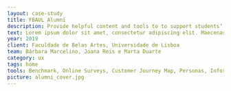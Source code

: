 ```yaml
---
layout: case-study
title: FBAUL Alumni
description: Provide helpful content and tools to to support students’ future and keep the academic community active. 
text: Lorem ipsum dolor sit amet, consectetur adipiscing elit. Maecenas in ante fringilla, hendrerit mi ut, tincidunt sem. Quisque feugiat elit eu nulla posuere tristique. Vivamus malesuada magna lorem, ac tempor turpis dignissim eu. Proin commodo neque id lacinia pretium. Sed a porttitor dolor. Class aptent taciti sociosqu ad litora torquent per conubia nostra, per inceptos himenaeos. Etiam eget purus leo. Aliquam mattis velit urna, non blandit dolor porta vitae. Nunc nec sapien id dolor maximus vestibulum nec a nisl. Donec volutpat risus quis lacus dapibus lacinia.
year: 2019
client: Faculdade de Belas Artes, Universidade de Lisboa
team: Bárbara Marcelino, Joana Reis e Marta Duarte
category: ux
tags: home
tools: Benchmark, Online Surveys, Customer Journey Map, Personas, Information Architecture, User Flows, Sketching, Wireframing, Prototyping, User Testing
picture: alumni_cover.jpg
---
```

